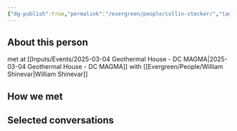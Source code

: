 ```yaml
---
{"dg-publish":true,"permalink":"/evergreen/people/collin-stecker/","tags":["people"]}
---
```


## About this person
met at [[Inputs/Events/2025-03-04 Geothermal House - DC MAGMA\|2025-03-04 Geothermal House - DC MAGMA]] with [[Evergreen/People/William Shinevar\|William Shinevar]]

## How we met


## Selected conversations
